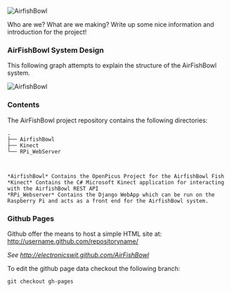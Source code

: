 ![AirfishBowl](http://electronicswit.github.com/AirFishBowl/airfishbowl-logo-main.png)

Who are we? What are we making?
Write up some nice information and introduction for the project!


### AirFishBowl System Design
This following graph attempts to explain the structure of the AirFishBowl system.

![AirfishBowl](http://electronicswit.github.com/AirFishBowl/airfishbowl-task-layout.png)


### Contents
The AirFishBowl project repository contains the following directories:

    .
    ├── AirfishBowl 
    ├── Kinect
    └── RPi_WebServer



    *AirfishBowl* Contains the OpenPicus Project for the AirfishBowl Fish
    *Kinect* Contains the C# Microsoft Kinect application for interacting with the AirfishBowl REST API
    *RPi_Webserver* Contains the Django WebApp which can be run on the Raspberry Pi and acts as a front end for the AirfishBowl system.

### Github Pages
Github offer the means to host a simple HTML site at: http://username.github.com/repositoryname/

_See http://electronicswit.github.com/AirFishBowl_

To edit the github page data checkout the following branch:

    git checkout gh-pages
